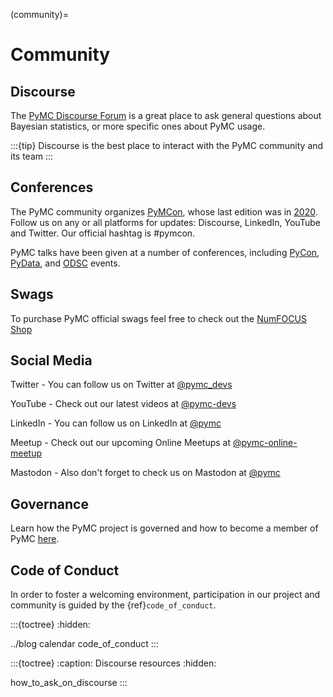 (community)=
# Community

## Discourse

The [PyMC Discourse Forum](https://discourse.pymc.io/) is a great place to ask general questions about Bayesian statistics, or more specific ones about PyMC usage.

:::{tip}
Discourse is the best place to interact with the PyMC community and its team
:::

## Conferences

The PyMC community organizes [PyMCon](https://pymcon.com/), whose last edition was in [2020](https://pymc-devs.github.io/pymcon/). Follow us on any or all platforms for updates: Discourse, LinkedIn, YouTube and Twitter. Our official hashtag is #pymcon.

PyMC talks have been given at a number of conferences, including [PyCon](https://us.pycon.org/),
[PyData](https://pydata.org/events/), and [ODSC](https://odsc.com/) events.

## Swags

To purchase PyMC official swags feel free to check out the [NumFOCUS Shop](https://numfocus.myspreadshop.com/pymc+official+logo?idea=61f03c1df33f941d0307b965)

## Social Media

Twitter - You can follow us on Twitter at [@pymc_devs](https://twitter.com/pymc_devs)

YouTube - Check out our latest videos at [@pymc-devs](https://www.youtube.com/@pymc-devs)

LinkedIn - You can follow us on LinkedIn at [@pymc](https://www.linkedin.com/company/pymc/)

Meetup - Check out our upcoming Online Meetups at [@pymc-online-meetup](https://www.meetup.com/pymc-online-meetup/)

Mastodon - Also don't forget to check us on Mastodon at [@pymc](https://bayes.club/@pymc)

## Governance

Learn how the PyMC project is governed and how to become a member of PyMC [here](https://github.com/pymc-devs/pymc/blob/main/GOVERNANCE.md).

## Code of Conduct

In order to foster a welcoming environment, participation in our project and community is guided by the {ref}`code_of_conduct`.

:::{toctree}
:hidden:

../blog
calendar
code_of_conduct
:::

:::{toctree}
:caption: Discourse resources
:hidden:

how_to_ask_on_discourse
:::
